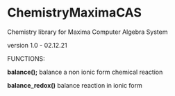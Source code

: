# ChemistryMaximaCAS
Chemistry library for Maxima Computer Algebra System

version 1.0 - 02.12.21

FUNCTIONS:

**balance();**
balance a non ionic form chemical reaction

**balance_redox()**
balance reaction in ionic form


